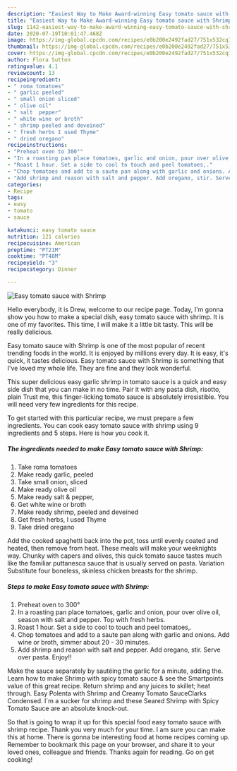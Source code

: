 ```yaml
---
description: "Easiest Way to Make Award-winning Easy tomato sauce with Shrimp"
title: "Easiest Way to Make Award-winning Easy tomato sauce with Shrimp"
slug: 1142-easiest-way-to-make-award-winning-easy-tomato-sauce-with-shrimp
date: 2020-07-19T10:01:47.468Z
image: https://img-global.cpcdn.com/recipes/e0b200e2492fad27/751x532cq70/easy-tomato-sauce-with-shrimp-recipe-main-photo.jpg
thumbnail: https://img-global.cpcdn.com/recipes/e0b200e2492fad27/751x532cq70/easy-tomato-sauce-with-shrimp-recipe-main-photo.jpg
cover: https://img-global.cpcdn.com/recipes/e0b200e2492fad27/751x532cq70/easy-tomato-sauce-with-shrimp-recipe-main-photo.jpg
author: Flora Sutton
ratingvalue: 4.1
reviewcount: 13
recipeingredient:
- " roma tomatoes"
- " garlic peeled"
- " small onion sliced"
- " olive oil"
- " salt  pepper"
- " white wine or broth"
- " shrimp peeled and deveined"
- " fresh herbs I used Thyme"
- " dried oregano"
recipeinstructions:
- "Preheat oven to 300°"
- "In a roasting pan place tomatoes, garlic and onion, pour over olive oil, season with salt and pepper. Top with fresh herbs."
- "Roast 1 hour. Set a side to cool to touch and peel tomatoes,."
- "Chop tomatoes and add to a saute pan along with garlic and onions. Add wine or broth, simmer about 20 - 30 minutes."
- "Add shrimp and reason with salt and pepper. Add oregano, stir. Serve over pasta. Enjoy!!"
categories:
- Recipe
tags:
- easy
- tomato
- sauce

katakunci: easy tomato sauce 
nutrition: 121 calories
recipecuisine: American
preptime: "PT21M"
cooktime: "PT48M"
recipeyield: "3"
recipecategory: Dinner

---
```



![Easy tomato sauce with Shrimp](https://img-global.cpcdn.com/recipes/e0b200e2492fad27/751x532cq70/easy-tomato-sauce-with-shrimp-recipe-main-photo.jpg)

Hello everybody, it is Drew, welcome to our recipe page. Today, I'm gonna show you how to make a special dish, easy tomato sauce with shrimp. It is one of my favorites. This time, I will make it a little bit tasty. This will be really delicious.

Easy tomato sauce with Shrimp is one of the most popular of recent trending foods in the world. It is enjoyed by millions every day. It is easy, it's quick, it tastes delicious. Easy tomato sauce with Shrimp is something that I've loved my whole life. They are fine and they look wonderful.

This super delicious easy garlic shrimp in tomato sauce is a quick and easy side dish that you can make in no time. Pair it with any pasta dish, risotto, plain Trust me, this finger-licking tomato sauce is absolutely irresistible. You will need very few ingredients for this recipe.


To get started with this particular recipe, we must prepare a few ingredients. You can cook easy tomato sauce with shrimp using 9 ingredients and 5 steps. Here is how you cook it.

<!--inarticleads1-->

##### The ingredients needed to make Easy tomato sauce with Shrimp:

1. Take  roma tomatoes
1. Make ready  garlic, peeled
1. Take  small onion, sliced
1. Make ready  olive oil
1. Make ready  salt &amp; pepper,
1. Get  white wine or broth
1. Make ready  shrimp, peeled and deveined
1. Get  fresh herbs, I used Thyme
1. Take  dried oregano


Add the cooked spaghetti back into the pot, toss until evenly coated and heated, then remove from heat. These meals will make your weeknights way. Chunky with capers and olives, this quick tomato sauce tastes much like the familiar puttanesca sauce that is usually served on pasta. Variation Substitute four boneless, skinless chicken breasts for the shrimp. 

<!--inarticleads2-->

##### Steps to make Easy tomato sauce with Shrimp:

1. Preheat oven to 300°
1. In a roasting pan place tomatoes, garlic and onion, pour over olive oil, season with salt and pepper. Top with fresh herbs.
1. Roast 1 hour. Set a side to cool to touch and peel tomatoes,.
1. Chop tomatoes and add to a saute pan along with garlic and onions. Add wine or broth, simmer about 20 - 30 minutes.
1. Add shrimp and reason with salt and pepper. Add oregano, stir. Serve over pasta. Enjoy!!


Make the sauce separately by sautéing the garlic for a minute, adding the. Learn how to make Shrimp with spicy tomato sauce &amp; see the Smartpoints value of this great recipe. Return shrimp and any juices to skillet; heat through. Easy Polenta with Shrimp and Creamy Tomato SauceClarks Condensed. I´m a sucker for shrimp and these Seared Shrimp with Spicy Tomato Sauce are an absolute knock-out. 

So that is going to wrap it up for this special food easy tomato sauce with shrimp recipe. Thank you very much for your time. I am sure you can make this at home. There is gonna be interesting food at home recipes coming up. Remember to bookmark this page on your browser, and share it to your loved ones, colleague and friends. Thanks again for reading. Go on get cooking!
